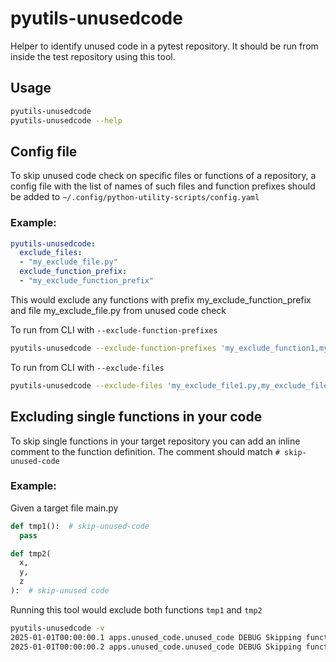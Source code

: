 # pyutils-unusedcode
Helper to identify unused code in a pytest repository. It should be run from inside the test repository using this tool.

## Usage

```bash
pyutils-unusedcode
pyutils-unusedcode --help
```

## Config file
To skip unused code check on specific files or functions of a repository, a config file with the list of names of such files and function prefixes should be added to
`~/.config/python-utility-scripts/config.yaml`

### Example:

```yaml
pyutils-unusedcode:
  exclude_files:
  - "my_exclude_file.py"
  exclude_function_prefix:
  - "my_exclude_function_prefix"
```
This would exclude any functions with prefix my_exclude_function_prefix and file my_exclude_file.py from unused code check

To run from CLI with `--exclude-function-prefixes`

```bash
pyutils-unusedcode --exclude-function-prefixes 'my_exclude_function1,my_exclude_function2'
```

To run from CLI with `--exclude-files`

```bash
pyutils-unusedcode --exclude-files 'my_exclude_file1.py,my_exclude_file2.py'
```

## Excluding single functions in your code
To skip single functions in your target repository you can add an inline comment to the function definition. The comment should match `# skip-unused-code`

### Example:

Given a target file main.py
```python
def tmp1():  # skip-unused-code
  pass

def tmp2(
  x,
  y,
  z
):  # skip-unused code
```
Running this tool would exclude both functions `tmp1` and `tmp2`
```bash
pyutils-unusedcode -v
2025-01-01T00:00:00.1 apps.unused_code.unused_code DEBUG Skipping function due to comment: tmp1
2025-01-01T00:00:00.2 apps.unused_code.unused_code DEBUG Skipping function due to comment: tmp2
```
